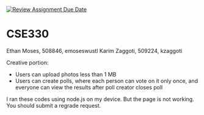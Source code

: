 [![Review Assignment Due Date](https://classroom.github.com/assets/deadline-readme-button-24ddc0f5d75046c5622901739e7c5dd533143b0c8e959d652212380cedb1ea36.svg)](https://classroom.github.com/a/2JGdXRGA)
# CSE330
Ethan Moses, 508846, emoseswustl
Karim Zaggoti, 509224, kzaggoti

Creative portion:
 - Users can upload photos less than 1 MB
 - Users can create polls, where each person can vote on it only once, and everyone can view the results after poll creator closes poll

I ran these codes using node.js on my device. But the page is not working. You should submit a regrade request.
